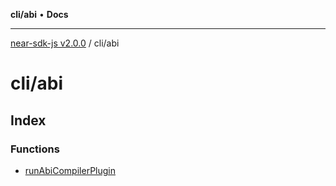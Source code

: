 **cli/abi** • **Docs**

***

[near-sdk-js v2.0.0](../../packages.md) / cli/abi

# cli/abi

## Index

### Functions

- [runAbiCompilerPlugin](functions/runAbiCompilerPlugin.md)
